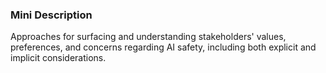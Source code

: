 ### Mini Description

Approaches for surfacing and understanding stakeholders' values, preferences, and concerns regarding AI safety, including both explicit and implicit considerations.
